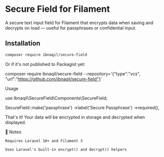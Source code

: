 # Secure Field for Filament

A secure text input field for Filament that encrypts data when saving and decrypts on load — useful for passphrases or confidential input.

## Installation

```bash
composer require ibnaqil/secure-field
```

Or if it's not published to Packagist yet:

composer require ibnaqil/secure-field --repository='{"type":"vcs", "url":"https://github.com/ibnaqil/secure-field"}'

Usage

use Ibnaqil\SecureField\Components\SecureField;

SecureField::make('passphrase')
->label('Secure Passphrase')
->required(),

That's it! Your data will be encrypted in storage and decrypted when displayed.

🔐 Notes

    Requires Laravel 10+ and Filament 3

    Uses Laravel's built-in encrypt() and decrypt() helpers
